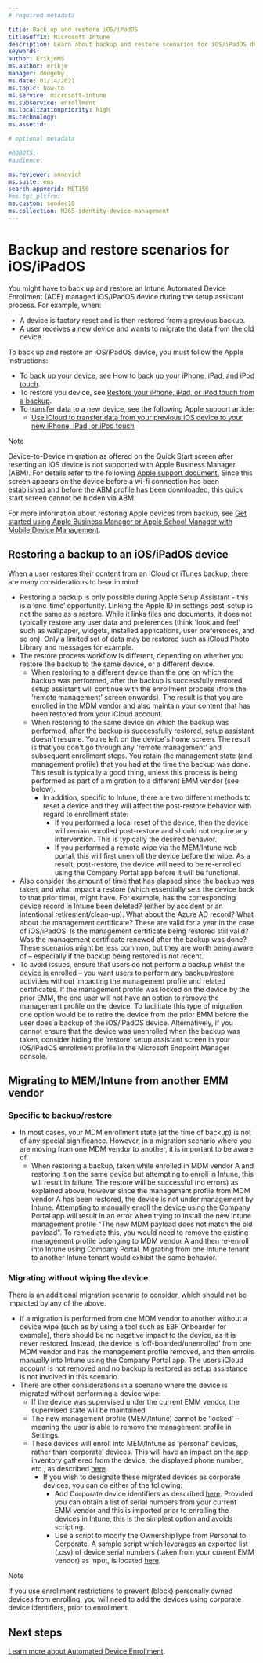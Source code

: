 ```yaml
---
# required metadata

title: Back up and restore iOS/iPadOS
titleSuffix: Microsoft Intune
description: Learn about backup and restore scenarios for iOS/iPadOS devices.
keywords:
author: ErikjeMS
ms.author: erikje
manager: dougeby
ms.date: 01/14/2021
ms.topic: how-to
ms.service: microsoft-intune
ms.subservice: enrollment
ms.localizationpriority: high
ms.technology:
ms.assetid: 

# optional metadata

#ROBOTS:
#audience:

ms.reviewer: annovich
ms.suite: ems
search.appverid: MET150
#ms.tgt_pltfrm:
ms.custom: seodec18
ms.collection: M365-identity-device-management
---
```


# Backup and restore scenarios for iOS/iPadOS

You might have to back up and restore an Intune Automated Device Enrollment (ADE) managed iOS/iPadOS device during the setup assistant process. For example, when: 
- A device is factory reset and is then restored from a previous backup. 
- A user receives a new device and wants to migrate the data from the old device. 

To back up and restore an iOS/iPadOS device, you must follow the Apple instructions:

- To back up your device, see [How to back up your iPhone, iPad, and iPod touch](https://support.apple.com/HT203977).
- To restore you device, see [Restore your iPhone, iPad, or iPod touch from a backup](https://support.apple.com/HT204184).
- To transfer data to a new device, see the following Apple support article:
    - [Use iCloud to transfer data from your previous iOS device to your new iPhone, iPad, or iPod touch](https://support.apple.com/HT210217)

> [!NOTE] 
> Device-to-Device migration as offered on the Quick Start screen after resetting an iOS device is not supported with Apple Business Manager (ABM). For details refer to the following [Apple support document.](https://support.apple.com/HT210216)
> Since this screen appears on the device before a wi-fi connection has been established and before the ABM profile has been downloaded, this quick start screen cannot be hidden via ABM.

For more information about restoring Apple devices from backup, see [Get started using Apple Business Manager or Apple School Manager with Mobile Device Management](https://support.apple.com/HT207516).

## Restoring a backup to an iOS/iPadOS device

When a user restores their content from an iCloud or iTunes backup, there are many considerations to bear in mind:
 
- Restoring a backup is only possible during Apple Setup Assistant - this is a ‘one-time’ opportunity. Linking the Apple ID in settings post-setup is not the same as a restore. 
While it links files and documents, it does not typically restore any user data and preferences (think 'look and feel' such as wallpaper, widgets, installed applications, user preferences, and so on). Only a limited set of data may be restored such as iCloud Photo Library and messages for example.  
- The restore process workflow is different, depending on whether you restore the backup to the same device, or a different device.  
    - When restoring to a different device than the one on which the backup was performed, after the backup is successfully restored, setup assistant will continue with the enrollment process (from the 'remote management' screen onwards). The result is that you are enrolled in the MDM vendor and also maintain your content that has been restored from your iCloud account.  
    - When restoring to the same device on which the backup was performed, after the backup is successfully restored, setup assistant doesn't resume. You're left on the device's home screen. The result is that you don't go through any 'remote management' and subsequent enrollment steps. You retain the management state (and management profile) that you had at the time the backup was done. This result is typically a good thing, unless this process is being performed as part of a migration to a different EMM vendor (see below).  
        - In addition, specific to Intune, there are two different methods to reset a device and they will affect the post-restore behavior with regard to enrollment state:  
            - If you performed a local reset of the device, then the device will remain enrolled post-restore and should not require any intervention. This is typically the desired behavior.  
            - If you performed a remote wipe via the MEM/Intune web portal, this will first unenroll the device before the wipe. As a result, post-restore, the device will need to be re-enrolled using the Company Portal app before it will be functional.  
- Also consider the amount of time that has elapsed since the backup was taken, and what impact a restore (which essentially sets the device back to that prior time), might have. For example, has the corresponding device record in Intune been deleted? (either by accident or an intentional retirement/clean-up). What about the Azure AD record? What about the management certificate? These are valid for a year in the case of iOS/iPadOS. Is the management certificate being restored still valid? Was the management certificate renewed after the backup was done? These scenarios might be less common, but they are worth being aware of – especially if the backup being restored is not recent.   
- To avoid issues, ensure that users do not perform a backup whilst the device is enrolled – you want users to perform any backup/restore activities without impacting the management profile and related certificates. If the management profile was locked on the device by the prior EMM, the end user will not have an option to remove the management profile on the device.  To facilitate this type of migration, one option would be to retire the device from the prior EMM before the user does a backup of the iOS/iPadOS device. Alternatively, if you cannot ensure that the device was unenrolled when the backup was taken, consider hiding the ‘restore’ setup assistant screen in your iOS/iPadOS enrollment profile in the Microsoft Endpoint Manager console.   


## Migrating to MEM/Intune from another EMM vendor

### Specific to backup/restore
 
- In most cases, your MDM enrollment state (at the time of backup) is not of any special significance. However, in a migration scenario where you are moving from one MDM vendor to another, it is important to be aware of.  
    - When restoring a backup, taken while enrolled in MDM vendor A and restoring it on the same device but attempting to enroll in Intune, this will result in failure. The restore will be successful (no errors) as explained above, however since the management profile from MDM vendor A has been restored, the device is not under management by Intune. Attempting to manually enroll the device using the Company Portal app will result in an error when trying to install the new Intune management profile "The new MDM payload does not match the old payload". To remediate this, you would need to remove the existing management profile belonging to MDM vendor A and then re-enroll into Intune using Company Portal. Migrating from one Intune tenant to another Intune tenant would exhibit the same behavior. 

### Migrating without wiping the device

There is an additional migration scenario to consider, which should not be impacted by any of the above.
- If a migration is performed from one MDM vendor to another without a device wipe (such as by using a tool such as EBF Onboarder for example), there should be no negative impact to the device, as it is never restored. Instead, the device is ‘off-boarded/unenrolled’ from one MDM vendor and has the management profile removed, and then enrolls manually into Intune using the Company Portal app. The users iCloud account is not removed and no backup is restored as setup assistance is not involved in this scenario.
- There are other considerations in a scenario where the device is migrated without performing a device wipe:
    - If the device was supervised under the current EMM vendor, the supervised state will be maintained
    - The new management profile (MEM/Intune) cannot be ‘locked’ – meaning the user is able to remove the management profile in Settings.
    - These devices will enroll into MEM/Intune as ‘personal’ devices, rather than ‘corporate’ devices. This will have an impact on the app inventory gathered from the device, the displayed phone number, etc., as described [here](../user-help/what-info-can-your-company-see-when-you-enroll-your-device-in-intune.md).
        - If you wish to designate these migrated devices as corporate devices, you can do either of the following:
            - Add Corporate device identifiers as described [here](./device-enrollment-program-enroll-ios.md). Provided you can obtain a list of serial numbers from your current EMM vendor and this is imported prior to enrolling the devices in Intune, this is the simplest option and avoids scripting.
            - Use a script to modify the OwnershipType from Personal to Corporate. A sample script which leverages an exported list (.csv) of device serial numbers (taken from your current EMM vendor) as input, is located [here](https://github.com/scottbreenmsft/scripts/tree/master/Intune/Devices/SetOwnership).

> [!NOTE] 
> If you use enrollment restrictions to prevent (block) personally owned devices from enrolling, you will need to add the devices using corporate device identifiers, prior to enrollment.

## Next steps

[Learn more about Automated Device Enrollment](device-enrollment-program-enroll-ios.md).